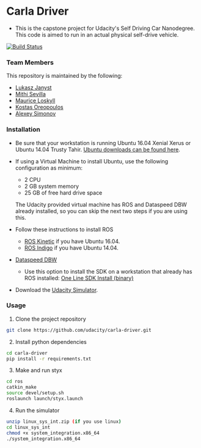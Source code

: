 
Carla Driver
============
- This is the capstone project for Udacity's Self Driving Car Nanodegree. This code is aimed to run in an actual physical self-drive vehicle.
 
[![Build Status](https://travis-ci.org/kung-fu-panda-automotive/carla-driver.svg?branch=master)](https://travis-ci.org/kung-fu-panda-automotive/carla-driver)

### Team Members 
This repository is maintained by the following:
- [Lukasz Janyst](https://github.com/ljanyst)
- [Mithi Sevilla](https://github.com/mithi)
- [Maurice Loskyll](https://github.com/mauricelos)
- [Kostas Oreopoulos](https://github.com/buffos)
- [Alexey Simonov](https://github.com/asimonov)

### Installation 

* Be sure that your workstation is running Ubuntu 16.04 Xenial Xerus or Ubuntu 14.04 Trusty Tahir. [Ubuntu downloads can be found here](https://www.ubuntu.com/download/desktop). 
* If using a Virtual Machine to install Ubuntu, use the following configuration as minimum:
  * 2 CPU
  * 2 GB system memory
  * 25 GB of free hard drive space
  
  The Udacity provided virtual machine has ROS and Dataspeed DBW already installed, so you can skip the next two steps if you are using this.

* Follow these instructions to install ROS
  * [ROS Kinetic](http://wiki.ros.org/kinetic/Installation/Ubuntu) if you have Ubuntu 16.04.
  * [ROS Indigo](http://wiki.ros.org/indigo/Installation/Ubuntu) if you have Ubuntu 14.04.
* [Dataspeed DBW](https://bitbucket.org/DataspeedInc/dbw_mkz_ros)
  * Use this option to install the SDK on a workstation that already has ROS installed: 
[One Line SDK Install (binary)](https://bitbucket.org/DataspeedInc/dbw_mkz_ros/src/81e63fcc335d7b64139d7482017d6a97b405e250/ROS_SETUP.md?fileviewer=file-view-default)
* Download the [Udacity Simulator](https://github.com/udacity/self-driving-car-sim/releases/tag/v0.1).

### Usage

1. Clone the project repository
```bash
git clone https://github.com/udacity/carla-driver.git
```

2. Install python dependencies
```bash
cd carla-driver
pip install -r requirements.txt
```
3. Make and run styx
```bash
cd ros
catkin_make
source devel/setup.sh
roslaunch launch/styx.launch
```
4. Run the simulator
```bash
unzip linux_sys_int.zip (if you use linux)
cd linux_sys_int
chmod +x system_integration.x86_64
./system_integration.x86_64
```



